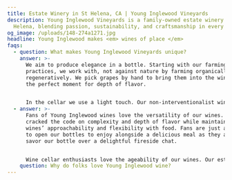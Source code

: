 ```yaml
---
title: Estate Winery in St Helena, CA | Young Inglewood Vineyards
description: Young Inglewood Vineyards is a family-owned estate winery in St.
  Helena, blending passion, sustainability, and craftsmanship in every bottle.
og_image: /uploads/148-274a1271.jpg
headline: Young Inglewood makes <em> wines of place </em>
faqs:
  - question: What makes Young Inglewood Vineyards unique?
    answer: >-
      We aim to produce elegance in a bottle. Starting with our farming
      practices, we work with, not against nature by farming organically and
      regeneratively. We pick grapes by hand to bring them into the winery at
      the perfect moment for depth of flavor. 


      In the cellar we use a light touch. Our non-interventionalist winemaking practices allow us to translate our estate’s signature character into wines of elegance and grace. Our enduring connection between family, land, and craftsmanship is what makes Young Inglewood one of Napa Valley’s most distinctive boutique producers.
  - answer: >-
      Fans of Young Inglewood wines love the versatility of our wines. We have
      cracked the code on complexity and depth of flavor while maintaining our
      wines’ approachability and flexibility with food. Fans are just as likely
      to open our bottles to enjoy alongside a delicious meal as they are to
      savor our bottle over a delightful fireside chat. 


      Wine cellar enthusiasts love the ageability of our wines. Our estate tasting experience brings fans back again and again. They love the beauty of our property and comment on how aptly it reflects our elegant and delicious wine.
    question: Why do folks love Young Inglewood wine?
---
```

